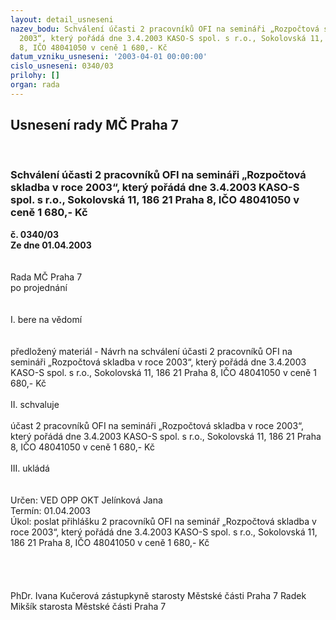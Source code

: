 ```yaml
---
layout: detail_usneseni
nazev_bodu: Schválení účasti 2 pracovníků OFI na semináři „Rozpočtová skladba v roce
  2003“, který pořádá dne 3.4.2003 KASO-S spol. s r.o., Sokolovská 11, 186 21 Praha
  8, IČO 48041050 v ceně 1 680,- Kč
datum_vzniku_usneseni: '2003-04-01 00:00:00'
cislo_usneseni: 0340/03
prilohy: []
organ: rada
---
```

<div id="ucUsn_pList" class="usn">
	<span><h2>Usnesení rady MČ Praha 7 </h2>
<br></span><div class="standBody">
<span><h3>Schválení účasti 2 pracovníků OFI na semináři „Rozpočtová skladba v roce 2003“, který pořádá dne 3.4.2003 KASO-S spol. s r.o., Sokolovská 11, 186 21 Praha 8, IČO 48041050 v ceně 1 680,- Kč</h3></span><div class="center">
		<strong>č. 0340/03</strong><br>
	</div>
<div class="center">
		<strong>Ze dne 01.04.2003</strong><br><br>
	</div>
<br>Rada MČ Praha 7<br>po projednání<br><br><br>I.	bere na vědomí<br><br> <br>předložený materiál - Návrh na schválení účasti 2 pracovníků OFI na semináři „Rozpočtová skladba v roce 2003“, který pořádá dne 3.4.2003 KASO-S spol. s r.o., Sokolovská 11, 186 21 Praha 8, IČO 48041050 v ceně 1 680,- Kč<br><br>II.	schvaluje <br><br>účast  2 pracovníků OFI na semináři „Rozpočtová skladba v roce 2003“, který pořádá dne 3.4.2003 KASO-S spol. s r.o., Sokolovská 11, 186 21 Praha 8, IČO 48041050 v ceně 1 680,- Kč<br><br>III.	ukládá <br><br> <br>Určen:	VED OPP OKT Jelínková Jana<br>Termín: 01.04.2003<br>Úkol:	poslat přihlášku 2 pracovníků OFI na seminář „Rozpočtová skladba v roce 2003“, který pořádá dne 3.4.2003 KASO-S spol. s r.o., Sokolovská 11, 186 21 Praha 8, IČO 48041050 v ceně 1 680,- Kč <br> <br><br><br> 	<br>PhDr. Ivana Kučerová zástupkyně starosty Městské části Praha 7	 Radek Mikšík starosta Městské části Praha 7<br>	<br><br>
</div>
</div>